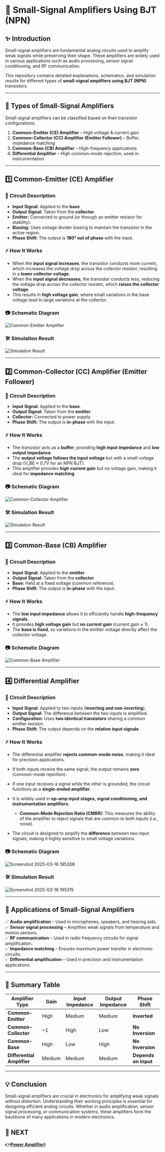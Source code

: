 # 📘 Small-Signal Amplifiers Using BJT (NPN)

## ✨ Introduction
Small-signal amplifiers are fundamental analog circuits used to amplify weak signals while preserving their shape. These amplifiers are widely used in various applications such as audio processing, sensor signal conditioning, and RF communication.

This repository contains detailed explanations, schematics, and simulation results for different types of **small-signal amplifiers using BJT (NPN)** transistors.

---

## 🔹 Types of Small-Signal Amplifiers
Small-signal amplifiers can be classified based on their transistor configurations:

1. **Common-Emitter (CE) Amplifier** – High voltage & current gain
2. **Common-Collector (CC) Amplifier (Emitter Follower)** – Buffer, impedance matching
3. **Common-Base (CB) Amplifier** – High-frequency applications
4. **Differential Amplifier** – High common-mode rejection, used in instrumentation

---

## 1️⃣ Common-Emitter (CE) Amplifier

### 📌 Circuit Description
- **Input Signal:** Applied to the **base**.
- **Output Signal:** Taken from the **collector**.
- **Emitter:** Connected to ground (or through an emitter resistor for stability).
- **Biasing:** Uses voltage divider biasing to maintain the transistor in the active region.
- **Phase Shift:** The output is **180° out of phase** with the input.

### ⚡ How It Works
- When the **input signal increases**, the transistor conducts more current, which increases the voltage drop across the collector resistor, resulting in a **lower collector voltage**.
- When the **input signal decreases**, the transistor conducts less, reducing the voltage drop across the collector resistor, which **raises the collector voltage**.
- This results in **high voltage gain**, where small variations in the base voltage lead to large variations at the collector.

### 📷 Schematic Diagram

![Common-Emitter Amplifier](https://github.com/user-attachments/assets/61fda5d2-6c1b-457b-8356-c8c775785c4b)

### 🛠 Simulation Result

![Simulation Result](https://github.com/user-attachments/assets/ac8bf116-3d9c-40be-95f8-17214f7945d5)

---

## 2️⃣ Common-Collector (CC) Amplifier (Emitter Follower)

### 📌 Circuit Description
- **Input Signal:** Applied to the **base**.
- **Output Signal:** Taken from the **emitter**.
- **Collector:** Connected to power supply.
- **Phase Shift:** The output is **in-phase** with the input.

### ⚡ How It Works
- The transistor acts as a **buffer**, providing **high input impedance** and **low output impedance**.
- The **output voltage follows the input voltage** but with a small voltage drop (V_BE ≈ 0.7V for an NPN BJT).
- This amplifier provides **high current gain** but no voltage gain, making it ideal for **impedance matching**.

### 📷 Schematic Diagram

![Common-Collector Amplifier](https://github.com/user-attachments/assets/b0867bac-7cbf-4f7a-a1bf-d6bb64dab1e1)

### 🛠 Simulation Result

![Simulation Result](https://github.com/user-attachments/assets/33b52a02-018a-4858-b9ff-955ae874b813)

---

## 3️⃣ Common-Base (CB) Amplifier

### 📌 Circuit Description
- **Input Signal:** Applied to the **emitter**.
- **Output Signal:** Taken from the **collector**.
- **Base:** Held at a fixed voltage (common reference).
- **Phase Shift:** The output is **in-phase** with the input.

### ⚡ How It Works
- The **low input impedance** allows it to efficiently handle **high-frequency signals**.
- It provides **high voltage gain** but **no current gain** (current gain ≈ 1).
- The **base is fixed**, so variations in the emitter voltage directly affect the collector voltage.

### 📷 Schematic Diagram

![Common-Base Amplifier](https://github.com/user-attachments/assets/16e0f350-4979-467b-9261-5b6664ab225f)

---

## 4️⃣ Differential Amplifier

### 📌 Circuit Description
- **Input Signal:** Applied to two inputs (**inverting and non-inverting**).
- **Output Signal:** The difference between the two inputs is amplified.
- **Configuration:** Uses **two identical transistors** sharing a common emitter resistor.
- **Phase Shift:** The output depends on the **relative input signals**.

### ⚡ How It Works
- The differential amplifier **rejects common-mode noise**, making it ideal for precision applications.
- If both inputs receive the same signal, the output remains **zero** (common-mode rejection).
- If one input receives a signal while the other is grounded, the circuit functions as a **single-ended amplifier**.
- It is widely used in **op-amp input stages, signal conditioning, and instrumentation amplifiers**.
  
  - **Common-Mode Rejection Ratio (CMRR):** This measures the ability of the amplifier to reject signals that are common to both inputs (i.e., noise).
  
- The circuit is designed to amplify the **difference** between two input signals, making it highly sensitive to small voltage variations.


### 📷 Schematic Diagram

![Screenshot 2025-03-16 195308](https://github.com/user-attachments/assets/811e2921-4e81-4754-a15c-9f6cb4da79d8)

### 🛠 Simulation Result

![Screenshot 2025-03-16 195315](https://github.com/user-attachments/assets/207c09d2-28bf-49b4-9341-a7979498fc0f)

---

## 📌 Applications of Small-Signal Amplifiers
✅ **Audio amplification** – Used in microphones, speakers, and hearing aids.  
✅ **Sensor signal processing** – Amplifies weak signals from temperature and motion sensors.  
✅ **RF communication** – Used in radio frequency circuits for signal amplification.  
✅ **Impedance matching** – Ensures maximum power transfer in electronic circuits.  
✅ **Differential amplification** – Used in precision and instrumentation applications.  

---

## 📌 Summary Table

| Amplifier Type           | Gain      | Input Impedance | Output Impedance | Phase Shift        |
|--------------------------|-----------|-----------------|------------------|--------------------|
| **Common-Emitter**        | High      | Medium          | Medium           | **Inverted**       |
| **Common-Collector**      | ~1        | High            | Low              | **No Inversion**   |
| **Common-Base**           | High      | Low             | High             | **No Inversion**   |
| **Differential Amplifier**| Medium    | Medium          | Medium           | **Depends on Input**|

---

## 💡 Conclusion
Small-signal amplifiers are crucial in electronics for amplifying weak signals without distortion. Understanding their working principles is essential for designing efficient analog circuits. Whether in audio amplification, sensor signal processing, or communication systems, these amplifiers form the backbone of many applications in modern electronics.


## 🔹 NEXT  
**👉[Power Amplifier)](../Power_Amplifier)**

